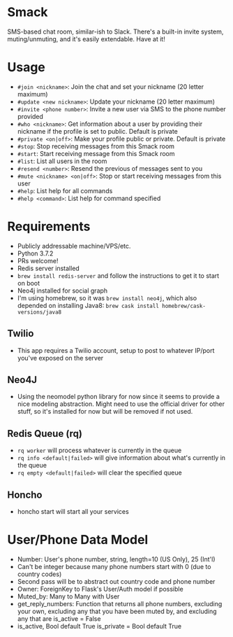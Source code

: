 # Smack
SMS-based chat room, similar-ish to Slack. There's a built-in invite system, muting/unmuting, and it's easily extendable. Have at it!

# Usage
* `#join <nickname>`: Join the chat and set your nickname (20 letter maximum)
* `#update <new nickname>`: Update your nickname (20 letter maximum)
* `#invite <phone number>`: Invite a new user via SMS to the phone number provided
* `#who <nickname>`: Get information about a user by providing their nickname if the profile is set to public. Default is private
* `#private <on|off>`: Make your profile public or private. Default is private
* `#stop`: Stop receiving messages from this Smack room
* `#start`: Start receiving message from this Smack room
* `#list`: List all users in the room
* `#resend <number>`: Resend the previous <number> of messages sent to you
* `#mute <nickname> <on|off>`: Stop or start receiving messages from this user
* `#help`: List help for all commands
* `#help <command>`: List help for command specified

# Requirements
* Publicly addressable machine/VPS/etc.
* Python 3.7.2
* PRs welcome!
* Redis server installed
 * `brew install redis-server` and follow the instructions to get it to start on boot
* Neo4j installed for social graph
 * I'm using homebrew, so it was `brew install neo4j`, which also depended on installing Java8: `brew cask install homebrew/cask-versions/java8`
## Twilio
* This app requires a Twilio account, setup to post to whatever IP/port you've exposed on the server
## Neo4J
* Using the neomodel python library for now since it seems to provide a nice modeling abstraction. Might need to use the official driver for other stuff, so it's installed for now but will be removed if not used.
## Redis Queue (rq)
* `rq worker` will process whatever is currently in the queue
* `rq info <default|failed>` will give information about what's currently in the queue
* `rq empty <default|failed>` will clear the specified queue
## Honcho
* honcho start will start all your services

# User/Phone Data Model
* Number: User's phone number, string, length=10 (US Only), 25 (Int'l)
 * Can't be integer because many phone numbers start with 0 (due to country codes)
 * Second pass will be to abstract out country code and phone number
* Owner: ForeignKey to Flask's User/Auth model if possible
* Muted_by: Many to Many with User
* get_reply_numbers: Function that returns all phone numbers, excluding your own, excluding any that you have been muted by, and excluding any that are is_active = False
* is_active, Bool default True
is_private = Bool default True
